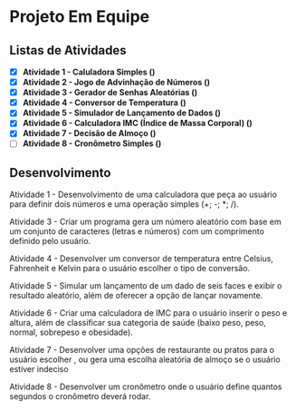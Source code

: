 # Projeto Em Equipe

## Listas de Atividades

- [x] **Atividade 1 - Caluladora Simples ()**
- [x] **Atividade 2 - Jogo de Advinhação de Números ()**
- [x] **Atividade 3 - Gerador de Senhas Aleatórias ()**
- [x] **Atividade 4 - Conversor de Temperatura ()**
- [x] **Atividade 5 - Simulador de Lançamento de Dados ()**
- [x] **Atividade 6 - Calculadora IMC (Índice de Massa Corporal) ()**
- [x] **Atividade 7 - Decisão de Almoço ()**
- [ ] **Atividade 8 - Cronômetro Simples ()**

## Desenvolvimento

Atividade 1 - Desenvolvimento de uma calculadora que peça ao usuário para definir dois números e uma operação simples (+; -; *; /).

Atividade 3 - Criar um programa gera um número aleatório com base em um conjunto de caracteres (letras e números) com um comprimento definido pelo usuário.

Atividade 4 - Desenvolver um conversor de temperatura entre Celsius, Fahrenheit e Kelvin para o usuário escolher o tipo de conversão.

Atividade 5 - Simular um lançamento de um dado de seis faces e exibir o resultado aleatório, além de oferecer a opção de lançar novamente.

Atividade 6 - Criar uma calculadora de IMC para o usuário inserir o peso e altura, além de classificar sua categoria de saúde (baixo peso, peso, normal, sobrepeso e obesidade).

Atividade 7 - Desenvolver uma opções de restaurante ou pratos para o usuário escolher , ou gera uma escolha aleatória de almoço se o usuário estiver indeciso

Atividade 8 - Desenvolver um cronômetro onde o usuário define quantos segundos o cronômetro deverá rodar.
